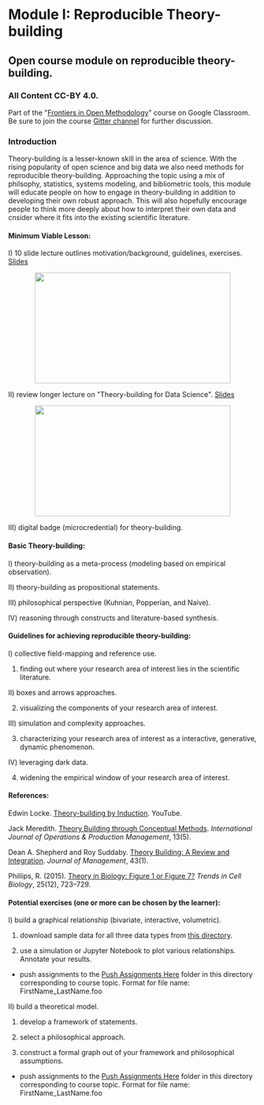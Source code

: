 # Module I: Reproducible Theory-building  

## Open course module on reproducible theory-building.  
### All Content CC-BY 4.0.  

Part of the "[Frontiers in Open Methodology](https://classroom.google.com/u/1/c/NTg0NTkyMjE0Njda)" course on Google Classroom. Be sure to join the course [Gitter channel](https://gitter.im/OrthogonalLabEd/community) for further discussion.

### Introduction
Theory-building is a lesser-known skill in the area of science. With the rising popularity of open science and big data we also need methods for reproducible theory-building. Approaching the topic using a mix of philsophy, statistics, systems modeling, and bibliometric tools, this module will educate people on how to engage in theory-building in addition to developing their own robust approach. This will also hopefully encourage people to think more deeply about how to interpret their own data and cnsider where it fits into the existing scientific literature.

#### Minimum Viable Lesson:  
I) 10 slide lecture outlines motivation/background, guidelines, exercises. [Slides](https://github.com/Orthogonal-Research-Lab/Module-I-reproducible-theory-building/blob/master/Version%201/reproducible-theory-building-presentation.md)  

<p align="center">
  <img width="397" height="224" src="https://user-images.githubusercontent.com/38323286/47673789-9dd54a80-db83-11e8-81a1-d4824df9a745.png"><br>
</p>

II) review longer lecture on "Theory-building for Data Science". [Slides](https://www.researchgate.net/publication/320407552_Theory-building_for_Data_Science)

<p align="center">
  <img width="397" height="224" src="https://user-images.githubusercontent.com/38323286/47698317-dfdeaa80-dbdc-11e8-8fb2-d3ffac6b8ef6.png"><br>
</p>

III) digital badge (microcredential) for theory-building.


#### Basic Theory-building:

I) theory-building as a meta-process (modeling based on empirical observation).  

II) theory-building as propositional statements.  

III) philosophical perspective (Kuhnian, Popperian, and Naive).  

IV) reasoning through constructs and literature-based synthesis.  


#### Guidelines for achieving reproducible theory-building:  

I) collective field-mapping and reference use.  

   1) finding out where your research area of interest lies in the scientific literature.  

II) boxes and arrows approaches.  

   2) visualizing the components of your research area of interest.  

III) simulation and complexity approaches.  

   3) characterizing your research area of interest as a interactive, generative, dynamic phenomenon.  

IV) leveraging dark data.  

   4) widening the empirical window of your research area of interest.  


#### References:

Edwin Locke. [Theory-building by Induction](https://www.youtube.com/watch?v=aT9VXqfVPZ4). YouTube.  

Jack Meredith. [Theory Building through Conceptual Methods](https://www.emeraldinsight.com/doi/abs/10.1108/01443579310028120). _International Journal of Operations & Production Management_, 13(5).  

Dean A. Shepherd and Roy Suddaby. [Theory Building: A Review and Integration](https://journals.sagepub.com/doi/full/10.1177/0149206316647102). _Journal of Management_, 43(1).  

Phillips, R. (2015). [Theory in Biology: Figure 1 or Figure 7?](https://www.cell.com/trends/cell-biology/fulltext/S0962-8924(15)00194-4?_returnURL=https%3A%2F%2Flinkinghub.elsevier.com%2Fretrieve%2Fpii%2FS0962892415001944%3Fshowall%3Dtrue) _Trends in Cell Biology_, 25(12), 723–729.


#### Potential exercises (one or more can be chosen by the learner):

I) build a graphical relationship (bivariate, interactive, volumetric).

   1) download sample data for all three data types from [this directory](https://github.com/Orthogonal-Research-Lab/Module-I-reproducible-theory-building/tree/master/Sample%20Data).
 
   2) use a simulation or Jupyter Notebook to plot various relationships. Annotate your results.
   
   * push assignments to the [Push Assignments Here](https://github.com/Orthogonal-Research-Lab/Module-I-reproducible-theory-building/tree/master/Push%20Assignments%20Here) folder in this directory corresponding to course topic. Format for file name: FirstName_LastName.foo

II) build a theoretical model.

   1) develop a framework of statements.

   2) select a philosophical approach.

   3) construct a formal graph out of your framework and philosophical assumptions.

   * push assignments to the [Push Assignments Here](https://github.com/Orthogonal-Research-Lab/Module-I-reproducible-theory-building/tree/master/Push%20Assignments%20Here) folder in this directory corresponding to course topic. Format for file name: FirstName_LastName.foo
